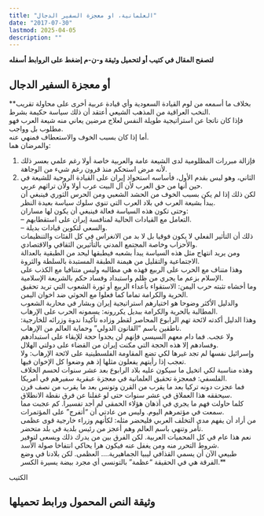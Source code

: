 ```yaml
---
title: "العلمانية، او معجزة السفير الدجال"
date: "2017-07-30"
lastmod: 2025-04-05
description: ""
---
```

**لتصفح المقال في كتيب أو لتحميل وثيقة و-ن-م إضغط على الروابط أسفله**

## **أو معجزة السفير الدجال**

**بخلاف ما أسمعه من لوم القيادة السعودية وأي قيادة عربية أخرى على محاولة تقريب النخب العراقية من المذهب الشيعي أعتقد أن ذلك سياسة حكيمة بشرط.  
فإذا كان ناتجا عن استراتيجية طويلة النفس لعلاج مرضين يعاني منه شيعة العرب فهو مطلوب بل وواجب.  
أما إذا كان بسبب الخوف والاستعطاف فمنهي عنه.  
والمرضان هما:  
1. فإزالة مبررات المظلومية لدى الشيعة عامة والعربية خاصة أولا رغم علمي بعسر ذلك لأنه مرض استحكم منذ قرون رغم شيء من الوجاهة.  
2. الثاني، وهو ليس بقدم الأول، فأساسه استحواذ إيران على القيادة الروحية للشيعة في حين أنها من حق العرب لأن آل البيت عرب أولا ولأن تراثهم عربي.  
لكن ذلك إذا لم يكن بسبب الخوف من الحشد الشعبي ومن الحرس الثوري فينبغي أن يبدأ بشيعة العرب في بلاد العرب التي تنوي سلوك سياسة بعيدة النظر.  
وحتى تكون هذه السياسة فعالة فينبغي أن يكون لها مساران:  
– التعامل مع القيادات الحالية لمنافسة إيران على استقطابهم.  
– والسعي لتكوين قيادات بديلة.  
ذلك أن التأثير الفعلي لا يكون فوقيا بل لا بد من الانغراس في كل الفئات والتنظيمات والأحزاب وخاصة المجتمع المدني بالتأثيرين الثقافي والاقتصادي.  
ومن يريد انتهاج مثل هذه السياسة يبدأ بشعبه فيطبقها ليحد من الطبقية بالعدالة الاجتماعية والتقليل من هيمنة الطبقة المستبدة بالسلطة والثروة.  
وهذا متناف مع الحرب على الربيع فهذه هي مطالبه وليس متنافيا مع الكذب على الإسلام بزعم ما يجري من ظلم واستبداد وفساد حكم بالشريعة الإسلامية.  
وما أخشاه تثبته حرب اليمن: الاستقواء بأعداء الربيع أو ثورة الشعوب التي تريد تحقيق الحرية والكرامة تماما كما فعلوا مع الحوثي ضد اخوان اليمن.  
والدليل الأكثر وضوحا هو اختيارهم استراتيجية إيران وبشار في محاربة الشعوب المطالبة بالحرية والكرامة ببديل يكررونه: يسمونه الحرب على الإرهاب.  
وهذا الدليل أكدته لائحة تهم الرابوع المحاصر لقطر وزاده تأكيدا ندوة وزرائه للخارجية: ناطقين باسم “القانون الدولي” وحماية العالم من الإرهاب.  
ولا عجب. فما دام معهم السيسي فإنهم لن يجدوا حجة للإبقاء على استبدادهم وفسادهم إلا هذه الحجة التي مكنت إيران من القضاء على دولتي الهلال.  
وإسرائيل نفسها لم تجد غيرها لكي تضع المقاومة الفلسطينية على لائحة الإرهاب: ولا تعجب إذا رأيتهم يفعلون مثلها إذ هم وضعوا كل الإخوان فيها.  
وهذه مناسبة لكي اتخيل ما سيكون عليه بلاد الرابوع بعد عشر سنوات لحسم الخلاف الفلسفي: فمعجزة تحقيق العلمانية في معجزة عبقرية سفيرهم في أمريكا.  
فما عجزت دونه تركيا بعد ما يقرب من القرن وتونس بعد ما يقرب من نصف قرن سيحققه هذا العملاق في عشر سنوات حتى لو غفلنا عن فرق نقطة الانطلاق.  
كلما حاولت فهم ما يجري في أذهان هؤلاء الحمقى لم أجد تفسيرا. كم عجبت مما سمعت في مؤتمرهم اليوم. وليس من عادتي أن “أتفرج” على المؤتمرات.  
من أراد أن يفهم مدى التخلف العربي فليحضر مثله: لكأنهم وزراء خارجية قوى عظمى تأمر وتنهي باسم العالم وهم أعجز من رئيس بلدية في بلد متحضر.  
نعم هذا عام في كل المحميات العربية. لكن الفرق بين من يدرك ذلك ويسعى لتوفير شروط التحرر منه ومن يغفل عنه فيكون هرا يحاكي انتفاخا صولة الأسد.  
طبيعي الآن أن يسمي القذافي ليبيا الجماهيرية…. العظمى. لكن بلادنا في وضع الفرقة هي في الحقيقة “عظمة” بالتونسي أي مجرد بيضة يسيرة الكسر.**

الكتيب

## وثيقة النص المحمول ورابط تحميلها

###
